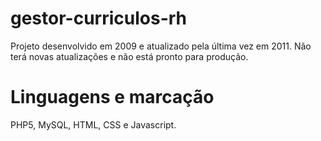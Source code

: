 # gestor-curriculos-rh
Projeto desenvolvido em 2009 e atualizado pela última vez em 2011. Não terá novas atualizações e não está pronto para produção.

# Linguagens e marcação
PHP5, MySQL, HTML, CSS e Javascript.
